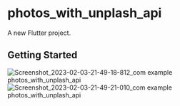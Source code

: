 # photos_with_unplash_api

A new Flutter project.

## Getting Started



![Screenshot_2023-02-03-21-49-18-812_com example photos_with_unplash_api](https://user-images.githubusercontent.com/46530574/216650423-28eac847-9fb1-4014-9386-b063a26549cd.jpg)
![Screenshot_2023-02-03-21-49-21-010_com example photos_with_unplash_api](https://user-images.githubusercontent.com/46530574/216650428-de6e0bbe-12fc-4b4c-b9f5-32874eeec24d.jpg)
